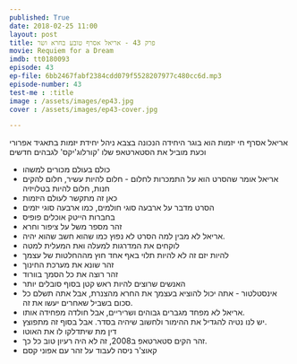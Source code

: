 ```yaml
---
published: True
date: 2018-02-25 11:00
layout: post
title: פרק 43 - אריאל אסרף טובע בחרא ושר
movie: Requiem for a Dream
imdb: tt0180093
episode: 43
ep-file: 6bb2467fabf2384cdd079f5528207977c480cc6d.mp3
episode-number: 43
test-me : :title
image : /assets/images/ep43.jpg
cover : /assets/images/ep43-cover.jpg

---
```

אריאל אסרף חי יזמות
הוא בוגר היחידה הנכונה בצבא
ניהל יחידת יזמות בתאגיד אפרורי
וכעת מוביל את הסטארטאפ שלו 'קורלוג'יקס' לגבהים חדשים

* כולם בעולם מכורים למשהו
* אריאל אומר שהסרט הוא על התמכרות לחלום - חלום להיות עשיר, חלום להקים חנות, חלום להיות בטלויזיה
* כאן זה מתקשר לעולם היזמות
* הסרט מדבר על ארבעה סוגי חולמים, כמו ארבעה סוגי יזמים
* בחברות הייטק אוכלים פופיס
* זהר מספר משל על ציפור וחרא
* אריאל לא מבין למה הסרט לא נפוץ כמו שהוא חשב שהוא יהיה.
* לוקחים את המדרגות למעלה ואת המעלית למטה
* להיות יזם זה לא להיות תלוי באף אחד חוץ מההחלטות של עצמך
* זהר שונא את מערכת החינוך
* זהר רוצה את כל הסמך בוורוד
* האנשים שרוצים להיות ראש קטן בסוף סובלים יותר
* אינסטלטור - אתה יכול להוציא בעצמך את החרא מהצנרת, אבל אתה תשלם כל סכום בשביל שאחרים יעשו את זה.
* אריאל לא מפחד מגברים גבוהים ושריריים, אבל חולדה מפחידה אותו.
* יש לנו נטיה להגדיל את ההימור ולחשוב שיהיה בסדר. אבל בסוף זה מתפוצץ.
* דין מת שיתדלקו לו את האוטו
* זהר הקים סטארטאפ ב2008, זה לא היה רעיון טוב כל כך.
* קאוצ'ר ניסה לעבוד על זהר עם אפוני קסם